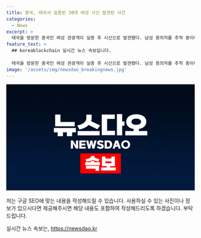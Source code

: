 ```yaml
---
title: 중국, 태국서 실종된 30대 여성 시신 발견된 사건
categories:
  - News
excerpt: >
  태국을 방문한 중국인 여성 관광객이 실종 후 시신으로 발견됐다. 남성 용의자를 추적 중이며, 실종자의 친척은 100만위안을 요구하는 협박전화를 받았다. CCTV에는 실종자가 중국인 남성이 운전하는 렌터카에 타고, 가방을 트렁크에서 꺼내는 장면이 찍혔다. 용의자는 홍콩과 마카오를 방문했고, 경찰은 용의자를 추적하고 있다. (150자)
feature_text: >
  ## koreablockchain 실시간 뉴스 속보입니다.

  태국을 방문한 중국인 여성 관광객이 실종 후 시신으로 발견됐다. 남성 용의자를 추적 중이며, 실종자의 친척은 100만위안을 요구하는 협박전화를 받았다. CCTV에는 실종자가 중국인 남성이 운전하는 렌터카에 타고, 가방을 트렁크에서 꺼내는 장면이 찍혔다. 용의자는 홍콩과 마카오를 방문했고, 경찰은 용의자를 추적하고 있다. (150자)
image: '/assets/img/newsdao_breakingnews.jpg'
---
```


<p><img src="/assets/img/newsdao_breakingnews.jpg" alt="koreablockchain 속보" /></p>

<p>저는 구글 SEO에 맞는 내용을 작성해드릴 수 있습니다. 사용하실 수 있는 사진이나 정보가 있으시다면 제공해주시면 해당 내용도 포함하여 작성해드리도록 하겠습니다. 부탁드립니다.</p>
실시간 뉴스 속보는, <a href="https://newsdao.kr" rel="dofollow">https://newsdao.kr</a>


